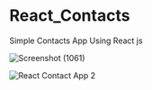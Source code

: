 # React_Contacts
Simple Contacts App Using React js




![Screenshot (1061)](https://user-images.githubusercontent.com/99383107/230099403-46425114-71e6-43a2-a57d-e778e3ba69b9.png)


![React Contact App 2](https://user-images.githubusercontent.com/99383107/230099047-ca78017e-d088-43a1-ab6a-83e64d94955f.png)

